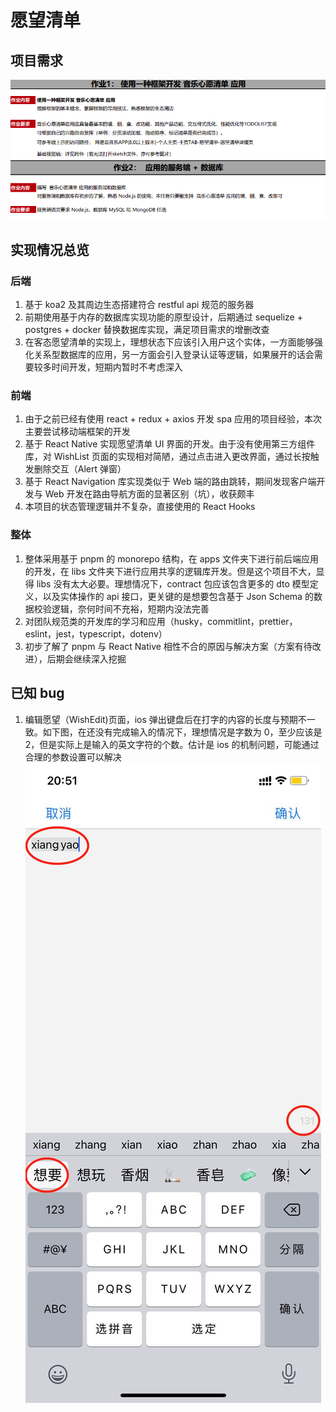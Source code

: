 # 愿望清单

## 项目需求

![项目需求](images/项目需求.png)

## 实现情况总览

### 后端

1. 基于 koa2 及其周边生态搭建符合 restful api 规范的服务器
2. 前期使用基于内存的数据库实现功能的原型设计，后期通过 sequelize + postgres + docker 替换数据库实现，满足项目需求的增删改查
3. 在客态愿望清单的实现上，理想状态下应该引入用户这个实体，一方面能够强化关系型数据库的应用，另一方面会引入登录认证等逻辑，如果展开的话会需要较多时间开发，短期内暂时不考虑深入

### 前端

1. 由于之前已经有使用 react + redux + axios 开发 spa 应用的项目经验，本次主要尝试移动端框架的开发
2. 基于 React Native 实现愿望清单 UI 界面的开发。由于没有使用第三方组件库，对 WishList 页面的实现相对简陋，通过点击进入更改界面，通过长按触发删除交互（Alert 弹窗）
3. 基于 React Navigation 库实现类似于 Web 端的路由跳转，期间发现客户端开发与 Web 开发在路由导航方面的显著区别（坑），收获颇丰
4. 本项目的状态管理逻辑并不复杂，直接使用的 React Hooks

### 整体

1. 整体采用基于 pnpm 的 monorepo 结构，在 apps 文件夹下进行前后端应用的开发，在 libs 文件夹下进行应用共享的逻辑库开发。但是这个项目不大，显得 libs 没有太大必要。理想情况下，contract 包应该包含更多的 dto 模型定义，以及实体操作的 api 接口，更关键的是想要包含基于 Json Schema 的数据校验逻辑，奈何时间不充裕，短期内没法完善
2. 对团队规范类的开发库的学习和应用（husky，commitlint，prettier，eslint，jest，typescript，dotenv）
3. 初步了解了 pnpm 与 React Native 相性不合的原因与解决方案（方案有待改进），后期会继续深入挖掘

## 已知 bug

1. 编辑愿望（WishEdit)页面，ios 弹出键盘后在打字的内容的长度与预期不一致。如下图，在还没有完成输入的情况下，理想情况是字数为 0，至少应该是 2，但是实际上是输入的英文字符的个数。估计是 ios 的机制问题，可能通过合理的参数设置可以解决
   ![编辑页面bug](images/编辑页面bug.jpg)
